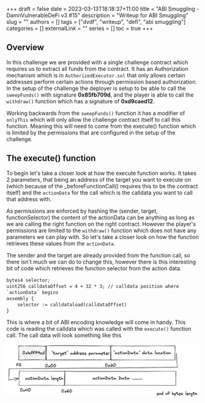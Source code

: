 +++ 
draft = false
date = 2023-03-13T18:18:37+11:00
title = "ABI Smuggling - DamnVulnerableDeFi v3 #15"
description = "Writeup for ABI Smuggling"
slug = ""
authors = []
tags = ["dvdf", "writeup", "defi", "abi smuggling"]
categories = []
externalLink = ""
series = []
toc = true
+++

## Overview

In this challenge we are provided with a single challenge contract which requires us to extract all funds from the contract. It has an Authorization mechanism which is in `AuthorizedExecutor.sol` that only allows certain addresses perform certain actions through permission based authorization. In the setup of the challenge the deployer is setup to be able to call the `sweepFunds()` with signature **0x85fb709d**, and the player is able to call the `withdraw()` function which has a signature of **0xd9caed12**.

Working backwards from the `sweepFunds()` function it has a modifier of `onlyThis` which will only allow the challenge contract itself to call this function. Meaning this will need to come from the execute() function which is limited by the permissions that are configured in the setup of the challenge.

## The execute() function

To begin let's take a closer look at how the execute function works. It takes 2 parameters, that being an address of the target you want to execute on (which because of the _beforeFunctionCall() requires this to be the contract itself) and the `actionData` for the call which is the calldata you want to call that address with.

As permissions are enforced by hashing the (sender, target, functionSelector) the content of the actionData can be anything as long as we are calling the right function on the right contract. However the player's permissions are limited to the `withdraw()` function which does not have any parameters we can play with. So let's take a closer look on how the function retrieves these values from the `actionData`.

The sender and the target are already provided from the function call, so there isn't much we can do to change this, however there is this interesting bit of code which retrieves the function selector from the action data.

```sol
bytes4 selector;
uint256 calldataOffset = 4 + 32 * 3; // calldata position where `actionData` begins
assembly {
    selector := calldataload(calldataOffset)
}
```

This is where a bit of ABI encoding knowledge will come in handy. This code is reading the calldata which was called with the `execute()` function call. The call data will look something like this

![ABI overview](abi-overview.png)